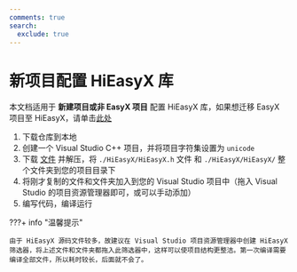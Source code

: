 ```yaml
---
comments: true
search:
  exclude: true
---
```


# 新项目配置 HiEasyX 库

本文档适用于 **新建项目或非 EasyX 项目** 配置 HiEasyX 库，如果想迁移 EasyX 项目至 HiEasyX，请单击[此处](configure-transfer.md)

1. 下载仓库到本地
2. 创建一个 Visual Studio C++ 项目，并将项目字符集设置为 `unicode`
3. 下载 [文件](HiEasyX.zip) 并解压，将 `./HiEasyX/HiEasyX.h` 文件 和 `./HiEasyX/HiEasyX/` 整个文件夹到您的项目目录下
4. 将刚才复制的文件和文件夹加入到您的 Visual Studio 项目中（拖入 Visual Studio 的项目资源管理器即可，或可以手动添加）
5. 编写代码，编译运行

???+ info "温馨提示"

    由于 HiEasyX 源码文件较多，故建议在 Visual Studio 项目资源管理器中创建 HiEasyX   筛选器，将上述文件和文件夹都拖入此筛选器中，这样可以使项目结构更整洁。第一次编译需要编译全部文件，所以耗时较长，后面就不会了。